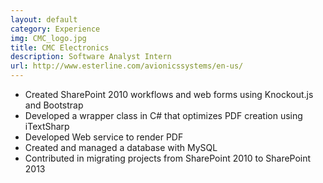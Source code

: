 ```yaml
---
layout: default
category: Experience
img: CMC_logo.jpg
title: CMC Electronics
description: Software Analyst Intern
url: http://www.esterline.com/avionicssystems/en-us/
---
```

* Created SharePoint 2010 workflows and web forms using Knockout.js and Bootstrap
* Developed a wrapper class in C# that optimizes PDF creation using iTextSharp
* Developed Web service to render PDF
* Created and managed a database with MySQL
* Contributed in migrating projects from SharePoint 2010 to SharePoint 2013